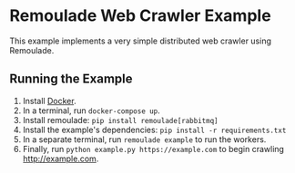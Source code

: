 # Remoulade Web Crawler Example

This example implements a very simple distributed web crawler using
Remoulade.

## Running the Example

1. Install [Docker][docker].
1. In a terminal, run `docker-compose up`.
1. Install remoulade: `pip install remoulade[rabbitmq]`
1. Install the example's dependencies: `pip install -r requirements.txt`
1. In a separate terminal, run `remoulade example` to run the workers.
1. Finally, run `python example.py https://example.com` to begin
   crawling http://example.com.


[docker]: https://docs.docker.com/engine/install/
